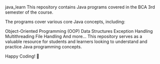 java_learn
This repository contains Java programs covered in the BCA 3rd semester of the course.

The programs cover various core Java concepts, including:

Object-Oriented Programming (OOP)
Data Structures
Exception Handling
Multithreading
File Handling
And more...
This repository serves as a valuable resource for students and learners looking to understand and practice Java programming concepts.

Happy Coding! 🚀